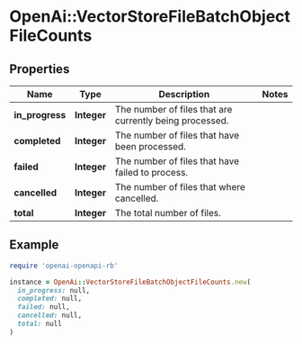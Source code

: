 # OpenAi::VectorStoreFileBatchObjectFileCounts

## Properties

| Name | Type | Description | Notes |
| ---- | ---- | ----------- | ----- |
| **in_progress** | **Integer** | The number of files that are currently being processed. |  |
| **completed** | **Integer** | The number of files that have been processed. |  |
| **failed** | **Integer** | The number of files that have failed to process. |  |
| **cancelled** | **Integer** | The number of files that where cancelled. |  |
| **total** | **Integer** | The total number of files. |  |

## Example

```ruby
require 'openai-openapi-rb'

instance = OpenAi::VectorStoreFileBatchObjectFileCounts.new(
  in_progress: null,
  completed: null,
  failed: null,
  cancelled: null,
  total: null
)
```

